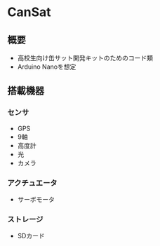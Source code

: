 # CanSat
## 概要
+ 高校生向け缶サット開発キットのためのコード類
+ Arduino Nanoを想定

## 搭載機器
### センサ
+ GPS
+ 9軸
+ 高度計
+ 光
+ カメラ

### アクチュエータ
+ サーボモータ

### ストレージ
+ SDカード
